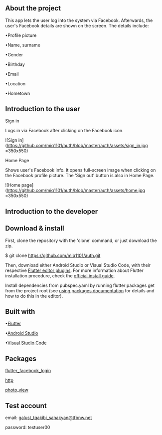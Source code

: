 #
## About the project

This app lets the user log into the system via Facebook. Afterwards, the user's Facebook details are shown on the screen. The details include:

•Profile picture

•Name, surname

•Gender

•Birthday

•Email

•Location

•Hometown

## Introduction to the user

Sign in

Logs in via Facebook after clicking on the Facebook icon.

![Sign in](https://github.com/miq1101/auth/blob/master/auth/assets/sign_in.jpg =350x550)

Home Page

Shows user's Facebook info. It opens full-screen image when clicking on the Facebook profile picture. The 'Sign out' button is also in Home Page.

![Home page](https://github.com/miq1101/auth/blob/master/auth/assets/home.jpg =350x550)

## Introduction to the developer

## Download & install

First, clone the repository with the 'clone' command, or just download the zip.

$ git clone https://github.com/miq1101/auth.git

Then, download either Android Studio or Visual Studio Code, with their respective [Flutter editor plugins](https://flutter.dev/docs/get-started/editor). For more information about Flutter installation procedure, check the [official install guide](https://flutter.dev/docs/get-started/install).

Install dependencies from pubspec.yaml by running flutter packages get from the project root (see [using packages documentation](https://flutter.dev/docs/development/packages-and-plugins/using-packages#adding-a-package-dependency-to-an-app) for details and how to do this in the editor).

## Built with

•[Flutter](https://flutter.dev/)

•[Android Studio](https://developer.android.com/studio/index.html/)

•[Visual Studio Code](https://code.visualstudio.com/)

## Packages

[flutter_facebook_login](https://pub.dev/packages/flutter_facebook_login)

[http](https://pub.dev/packages/http)

[photo_view](https://pub.dev/packages/photo_view)

## Test account

email: galust_tqakibi_sahakyan@tfbnw.net

password: testuser00